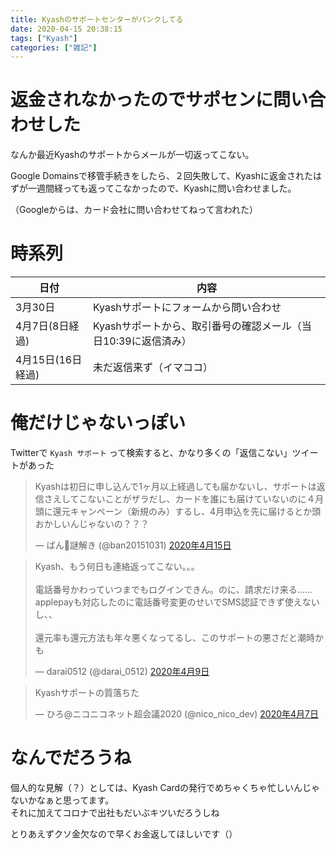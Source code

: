 ```yaml
---
title: Kyashのサポートセンターがパンクしてる
date: 2020-04-15 20:38:15
tags: ["Kyash"]
categories: ["雑記"]
---
```

# 返金されなかったのでサポセンに問い合わせした

なんか最近Kyashのサポートからメールが一切返ってこない。

Google Domainsで移管手続きをしたら、２回失敗して、Kyashに返金されたはずが一週間経っても返ってこなかったので、Kyashに問い合わせました。

（Googleからは、カード会社に問い合わせてねって言われた）

# 時系列

|日付|内容|
|----|----|
|3月30日|Kyashサポートにフォームから問い合わせ|
|4月7日(8日経過)|Kyashサポートから、取引番号の確認メール（当日10:39に返信済み）|
|4月15日(16日経過)|未だ返信来ず（イマココ）|

# 俺だけじゃないっぽい

Twitterで `Kyash サポート` って検索すると、かなり多くの「返信こない」ツイートがあった

<blockquote class="twitter-tweet" data-lang="ja"><p lang="ja" dir="ltr">Kyashは初日に申し込んで1ヶ月以上経過しても届かないし、サポートは返信さえしてこないことがザラだし、カードを誰にも届けていないのに４月頭に還元キャンペーン（新規のみ）するし、4月申込を先に届けるとか頭おかしいんじゃないの？？？</p>&mdash; ばん🦉謎解き (@ban20151031) <a href="https://twitter.com/ban20151031/status/1250286615508860929?ref_src=twsrc%5Etfw">2020年4月15日</a></blockquote>
<script async src="https://platform.twitter.com/widgets.js" charset="utf-8"></script>

<blockquote class="twitter-tweet" data-lang="ja"><p lang="ja" dir="ltr">Kyash、もう何日も連絡返ってこない。。。<br><br>電話番号かわっていつまでもログインできん。のに、請求だけ来る......<br>applepayも対応したのに電話番号変更のせいでSMS認証できず使えないし、、<br><br>還元率も還元方法も年々悪くなってるし、このサポートの悪さだと潮時かも</p>&mdash; darai0512 (@darai_0512) <a href="https://twitter.com/darai_0512/status/1248306655894200321?ref_src=twsrc%5Etfw">2020年4月9日</a></blockquote>
<script async src="https://platform.twitter.com/widgets.js" charset="utf-8"></script>

<blockquote class="twitter-tweet" data-lang="ja"><p lang="ja" dir="ltr">Kyashサポートの質落ちた</p>&mdash; ひろ@ニコニコネット超会議2020 (@nico_nico_dev) <a href="https://twitter.com/nico_nico_dev/status/1247458262825316352?ref_src=twsrc%5Etfw">2020年4月7日</a></blockquote>
<script async src="https://platform.twitter.com/widgets.js" charset="utf-8"></script>

# なんでだろうね

個人的な見解（？）としては、Kyash Cardの発行でめちゃくちゃ忙しいんじゃないかなぁと思ってます。          
それに加えてコロナで出社もだいぶキツいだろうしね

とりあえずクソ金欠なので早くお金返してほしいです（）